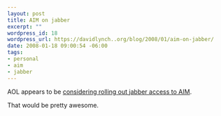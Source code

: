 ```yaml
--- 
layout: post
title: AIM on jabber
excerpt: ""
wordpress_id: 18
wordpress_url: https://davidlynch..org/blog/2008/01/aim-on-jabber/
date: 2008-01-18 09:00:54 -06:00
tags: 
- personal
- aim
- jabber
---
```

AOL appears to be [considering rolling out jabber access to AIM](http://wiki.jabber.org/index.php/AOL_Alpha).

That would be pretty awesome.
